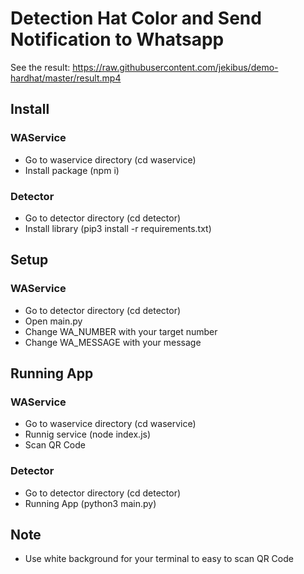 # Detection Hat Color and Send Notification to Whatsapp

See the result: 
https://raw.githubusercontent.com/jekibus/demo-hardhat/master/result.mp4

## Install
### WAService
- Go to waservice directory (cd waservice)
- Install package (npm i)
### Detector
- Go to detector directory (cd detector)
- Install library (pip3 install -r requirements.txt)

## Setup
### WAService
- Go to detector directory (cd detector)
- Open main.py
- Change WA_NUMBER with your target number
- Change WA_MESSAGE with your message

## Running App
### WAService
- Go to waservice directory (cd waservice)
- Runnig service (node index.js)
- Scan QR Code
### Detector
- Go to detector directory (cd detector)
- Running App (python3 main.py)

## Note
- Use white background for your terminal to easy to scan QR Code
